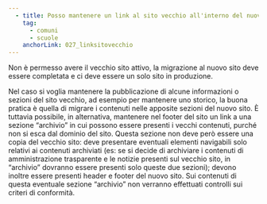 ```yaml
---
  - title: Posso mantenere un link al sito vecchio all'interno del nuovo? Come posso archiviare vecchi contenuti?
    tag:
      - comuni
      - scuole
    anchorLink: 027_linksitovecchio
---
```


Non è permesso avere il vecchio sito attivo, la migrazione al nuovo sito deve essere completata e ci deve essere un solo sito in produzione.

Nel caso si voglia mantenere la pubblicazione di alcune informazioni o sezioni del sito vecchio, ad esempio per mantenere uno storico, la buona pratica è quella di migrare i contenuti nelle apposite sezioni del nuovo sito.
È tuttavia possibile, in alternativa, mantenere nel footer del sito un link a una sezione “archivio” in cui possono essere presenti i vecchi contenuti, purché non si esca dal dominio del sito.
Questa sezione non deve però essere una copia del vecchio sito: deve presentare eventuali elementi navigabili solo relativi ai contenuti archiviati (es: se si decide di archiviare i contenuti di amministrazione trasparente e le notizie presenti sul vecchio sito, in “archivio” dovranno essere presenti solo queste due sezioni); devono inoltre essere presenti header e footer del nuovo sito.
Sui contenuti di questa eventuale sezione “archivio” non verranno effettuati controlli sui criteri di conformità.
